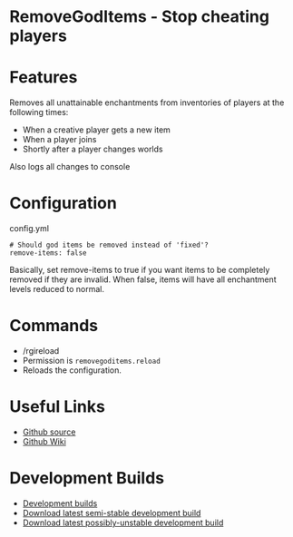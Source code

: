 RemoveGodItems - Stop cheating players
======================================

Features
========
Removes all unattainable enchantments from inventories of players at the following times:
* When a creative player gets a new item
* When a player joins
* Shortly after a player changes worlds

Also logs all changes to console

Configuration
=============
config.yml
```
# Should god items be removed instead of 'fixed'?
remove-items: false
```
Basically, set remove-items to true if you want items to be completely removed if they are invalid. When false, items will have all enchantment levels reduced to normal.

Commands
========
* /rgireload
 * Permission is `removegoditems.reload`
 * Reloads the configuration.

Useful Links
============
* [Github source](https://github.com/daboross/RemoveGodItems)
* [Github Wiki](https://github.com/daboross/RemoveGodItems/wiki)

Development Builds
==================

* [Development builds](http://ci.nlmc.pw/viewType.html?guest=1&buildTypeId=BukkitPlugins_RemoveGodItems_MainBuild)
* [Download latest semi-stable development build](http://ci.nlmc.pw/guestAuth/repository/download/BukkitPlugins_RemoveGodItems_MainBuild/.lastPinned/RemoveGodItems.jar)
* [Download latest possibly-unstable development build](http://ci.nlmc.pw/guestAuth/repository/download/BukkitPlugins_RemoveGodItems_MainBuild/.lastSuccessful/RemoveGodItems.jar)
